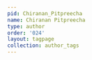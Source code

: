 ```yaml
---
pid: Chiranan_Pitpreecha
name: Chiranan Pitpreecha
type: author
order: '024'
layout: tagpage
collection: author_tags
---
```

